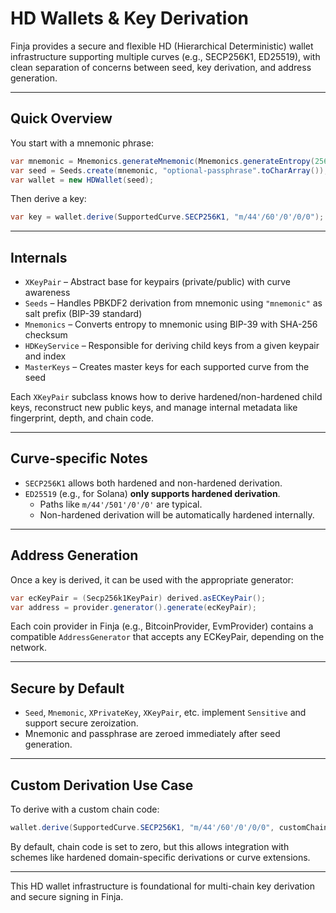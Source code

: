 # HD Wallets & Key Derivation

Finja provides a secure and flexible HD (Hierarchical Deterministic) wallet infrastructure
supporting multiple curves (e.g., SECP256K1, ED25519), with clean separation of concerns
between seed, key derivation, and address generation.

---

## Quick Overview

You start with a mnemonic phrase:

```java
var mnemonic = Mnemonics.generateMnemonic(Mnemonics.generateEntropy(256));
var seed = Seeds.create(mnemonic, "optional-passphrase".toCharArray());
var wallet = new HDWallet(seed);
```

Then derive a key:

```java
var key = wallet.derive(SupportedCurve.SECP256K1, "m/44'/60'/0'/0/0");
```

---

## Internals

- `XKeyPair` – Abstract base for keypairs (private/public) with curve awareness
- `Seeds` – Handles PBKDF2 derivation from mnemonic using `"mnemonic"` as salt prefix (BIP-39 standard)
- `Mnemonics` – Converts entropy to mnemonic using BIP-39 with SHA-256 checksum
- `HDKeyService` – Responsible for deriving child keys from a given keypair and index
- `MasterKeys` – Creates master keys for each supported curve from the seed

Each `XKeyPair` subclass knows how to derive hardened/non-hardened child keys, reconstruct new public keys, and manage internal metadata like fingerprint, depth, and chain code.

---

## Curve-specific Notes

- `SECP256K1` allows both hardened and non-hardened derivation.
- `ED25519` (e.g., for Solana) **only supports hardened derivation**.
  - Paths like `m/44'/501'/0'/0'` are typical.
  - Non-hardened derivation will be automatically hardened internally.

---

## Address Generation

Once a key is derived, it can be used with the appropriate generator:

```java
var ecKeyPair = (Secp256k1KeyPair) derived.asECKeyPair();
var address = provider.generator().generate(ecKeyPair);
```

Each coin provider in Finja (e.g., BitcoinProvider, EvmProvider) contains a compatible `AddressGenerator` that accepts any ECKeyPair, depending on the network.

---

## Secure by Default

- `Seed`, `Mnemonic`, `XPrivateKey`, `XKeyPair`, etc. implement `Sensitive` and support secure zeroization.
- Mnemonic and passphrase are zeroed immediately after seed generation.

---

## Custom Derivation Use Case

To derive with a custom chain code:

```java
wallet.derive(SupportedCurve.SECP256K1, "m/44'/60'/0'/0/0", customChainCode);
```

By default, chain code is set to zero, but this allows integration with schemes like hardened domain-specific derivations or curve extensions.

---

This HD wallet infrastructure is foundational for multi-chain key derivation and secure signing in Finja.
